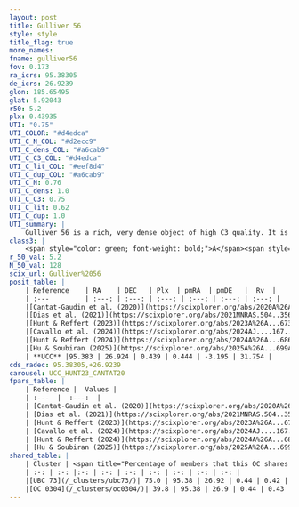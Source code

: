 ```yaml
---
layout: post
title: Gulliver 56
style: style
title_flag: true
more_names: 
fname: gulliver56
fov: 0.173
ra_icrs: 95.38305
de_icrs: 26.9239
glon: 185.65495
glat: 5.92043
r50: 5.2
plx: 0.43935
UTI: "0.75"
UTI_COLOR: "#d4edca"
UTI_C_N_COL: "#d2ecc9"
UTI_C_dens_COL: "#a6cab9"
UTI_C_C3_COL: "#d4edca"
UTI_C_lit_COL: "#eef8d4"
UTI_C_dup_COL: "#a6cab9"
UTI_C_N: 0.76
UTI_C_dens: 1.0
UTI_C_C3: 0.75
UTI_C_lit: 0.62
UTI_C_dup: 1.0
UTI_summary: |
    Gulliver 56 is a rich, very dense object of high C3 quality. It is moderately studied in the literature.<br><br>This object shares a significant percentage of members with at least one entry reported in the same catalogue.
class3: |
    <span style="color: green; font-weight: bold;">A</span><span style="color: #FFC300; font-weight: bold;">B</span>
r_50_val: 5.2
N_50_val: 128
scix_url: Gulliver%2056
posit_table: |
    | Reference    | RA    | DEC   | Plx  | pmRA  | pmDE   |  Rv  |
    | :---         | :---: | :---: | :---: | :---: | :---: | :---: |
    |[Cantat-Gaudin et al. (2020)](https://scixplorer.org/abs/2020A%26A...640A...1C) | 95.38 | 26.909 | 0.458 | 0.534 | -3.24 | -- |
    |[Dias et al. (2021)](https://scixplorer.org/abs/2021MNRAS.504..356D) | 95.389 | 26.928 | 0.459 | 0.545 | -3.247 | -- |
    |[Hunt & Reffert (2023)](https://scixplorer.org/abs/2023A%26A...673A.114H) | 95.392 | 26.901 | 0.428 | 0.426 | -3.185 | 70.304 |
    |[Cavallo et al. (2024)](https://scixplorer.org/abs/2024AJ....167...12C) | 95.387 | 26.94 | 0.431 | -- | -- | -- |
    |[Hunt & Reffert (2024)](https://scixplorer.org/abs/2024A%26A...686A..42H) | 95.392 | 26.901 | 0.428 | 0.426 | -3.185 | 70.304 |
    |[Hu & Soubiran (2025)](https://scixplorer.org/abs/2025A%26A...699A.246H) | 95.387 | 26.94 | -- | -- | -- | -- |
    | **UCC** |95.383 | 26.924 | 0.439 | 0.444 | -3.195 | 31.754 | 
cds_radec: 95.38305,+26.9239
carousel: UCC_HUNT23_CANTAT20
fpars_table: |
    | Reference |  Values |
    | :---  |  :---:  |
    | [Cantat-Gaudin et al. (2020)](https://scixplorer.org/abs/2020A%26A...640A...1C) | `AVNN=0.44, DMNN=11.58, AgeNN=8.61` |
    | [Dias et al. (2021)](https://scixplorer.org/abs/2021MNRAS.504..356D) | `Av=0.968, Dist=1943, logage=8.35, [Fe/H]=-0.1` |
    | [Hunt & Reffert (2023)](https://scixplorer.org/abs/2023A%26A...673A.114H) | `AV50=0.383, diffAV50=1.047, MOD50=11.555, logAge50=8.791` |
    | [Cavallo et al. (2024)](https://scixplorer.org/abs/2024AJ....167...12C) | `AV50=0.64, dMod50=11.58, logAge50=8.82, [Fe/H]50=0.12` |
    | [Hunt & Reffert (2024)](https://scixplorer.org/abs/2024A%26A...686A..42H) | `MassJ=614.397` |
    | [Hu & Soubiran (2025)](https://scixplorer.org/abs/2025A%26A...699A.246H) | `MA22=-0.13, MA23f=-0.41, MA23g=-0.3, MZ23=-0.29, MK24=-0.23, MF24=-0.16` |
shared_table: |
    | Cluster | <span title="Percentage of members that this OC shares with the ones listed">%</span>   | RA   | DEC   | Plx   | pmRA  | pmDE  | Rv | UTI |
    | :-: | :-: |:-: | :-: | :-: | :-: | :-: | :-: | :-: |
    |[UBC 73](/_clusters/ubc73/)| 75.0 | 95.38 | 26.92 | 0.44 | 0.42 | -3.18 | 31.75 |0.6 |
    |[OC 0304](/_clusters/oc0304/)| 39.8 | 95.38 | 26.9 | 0.44 | 0.43 | -3.18 | 27.53 |0.0 |
---
```

